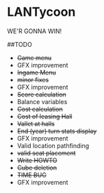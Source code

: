 LANTycoon
=========

WE'R GONNA WIN!

##TODO
- ~~Game menu~~
 - GFX improvement
- ~~Ingame Menu~~ 
 - ~~minor fixes~~  
 - GFX improvement
- ~~Score calculation~~  
 - Balance variables
- ~~Cost calculation~~  
 - ~~Cost of leasing Hall~~
 - ~~Vallet at halls~~
- ~~End (year) turn stats display~~  
 - GFX improvement  
- Valid location pathfinding  
 - ~~valid seat placement~~
- ~~Write HOWTO~~
- ~~Cube deletion~~
- ~~TIME BUG~~
- GFX improvement 
